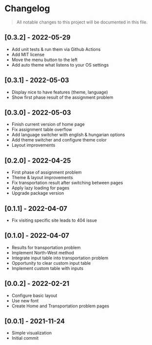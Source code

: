 # Changelog

> All notable changes to this project will be documented in this file.

## [0.3.2] - 2022-05-29

- Add unit tests & run them via Github Actions
- Add MIT license
- Move the menu button to the left
- Add auto theme what listens to your OS settings

## [0.3.1] - 2022-05-03

- Display nice to have features (theme, language)
- Show first phase result of the assignment problem

## [0.3.0] - 2022-05-03

- Finish current version of home page
- Fix assignment table overflow
- Add language switcher with english & hungarian options
- Add theme switcher and configure theme color
- Layout improvements

## [0.2.0] - 2022-04-25

- First phase of assignment problem
- Theme & layout improvements
- Fix transportation result after switching between pages
- Apply lazy loading for pages
- Upgrade package version

## [0.1.1] - 2022-04-07

- Fix visiting specific site leads to 404 issue

## [0.1.0] - 2022-04-07

- Results for transportation problem
- Implement North-West method
- Integrate input table into transportation problem
- Opportunity to clear custom input table
- Implement custom table with inputs

## [0.0.2] - 2022-02-21

- Configure basic layout
- Use new font
- Create Home and Transportation problem pages

## [0.0.1] - 2021-11-24

- Simple visualization
- Initial commit
